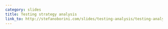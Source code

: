```yaml
---
category: slides
title: Testing strategy analysis
link_to: http://stefanoborini.com/slides/testing-analysis/testing-analysis.svg
---
```

